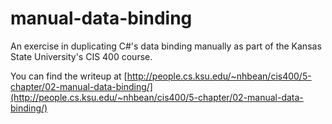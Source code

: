 # manual-data-binding
An exercise in duplicating C#'s data binding manually as part of the Kansas State University's CIS 400 course.

You can find the writeup at [http://people.cs.ksu.edu/~nhbean/cis400/5-chapter/02-manual-data-binding/](http://people.cs.ksu.edu/~nhbean/cis400/5-chapter/02-manual-data-binding/)

